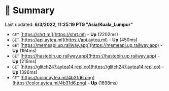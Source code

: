 # 📖 Summary
Last updated: **6/3/2022, 11:25:19 PTG "Asia/Kuala_Lumpur"**

- `GET` [https://shrt.ml](https://shrt.ml) - **Up** (2202ms)
- `GET` [https://api.aytea.ml](https://api.aytea.ml) - **Up** (450ms)
- `GET` [https://memeapi.up.railway.app](https://memeapi.up.railway.app) - **Up** (194ms)
- `GET` [https://hastebin.up.railway.app](https://hastebin.up.railway.app) - **Up** (219ms)
- `GET` [https://glitch247.aytea14.repl.co](https://glitch247.aytea14.repl.co) - **Up** (396ms)
- `GET` [https://color.aytea.ml/4b31d6.png](https://color.aytea.ml/4b31d6.png) - **Up** (1698ms)
